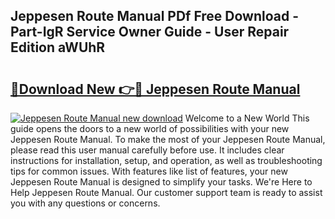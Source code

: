 ## Jeppesen Route Manual PDf Free Download - Part-IgR Service Owner Guide - User Repair Edition aWUhR

# <h2><a href="http://cf29611.oget.top/?id=Jeppesen+Route+Manual">🔗Download New 👉🔴 Jeppesen Route Manual</a></h2>

[![Jeppesen Route Manual new download](https://i.imgur.com/5g1atiW.png)](http://cf29611.oget.top/?id=Jeppesen+Route+Manual)
Welcome to a New World This guide opens the doors to a new world of possibilities with your new Jeppesen Route Manual. To make the most of your Jeppesen Route Manual, please read this user manual carefully before use. It includes clear instructions for installation, setup, and operation, as well as troubleshooting tips for common issues. With features like list of features, your new Jeppesen Route Manual is designed to simplify your tasks. We're Here to Help Jeppesen Route Manual. Our customer support team is ready to assist you with any questions or concerns.
